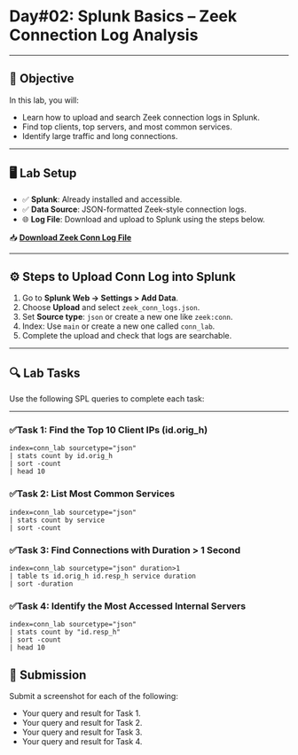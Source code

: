 # Day#02: Splunk Basics – Zeek Connection Log Analysis

---

## 🎯 Objective

In this lab, you will:

- Learn how to upload and search Zeek connection logs in Splunk.
- Find top clients, top servers, and most common services.
- Identify large traffic and long connections.

---

## 🖥️ Lab Setup

- ✅ **Splunk**: Already installed and accessible.
- ✅ **Data Source**: JSON-formatted Zeek-style connection logs.
- 🌐 **Log File**: Download and upload to Splunk using the steps below.

📥 **[Download Zeek Conn Log File](https://raw.githubusercontent.com/0xrajneesh/30-Days-SOC-Challenge-Beginner/refs/heads/main/zeek_conn_logs.json)**

---

## ⚙️ Steps to Upload Conn Log into Splunk

1. Go to **Splunk Web → Settings > Add Data**.
2. Choose **Upload** and select `zeek_conn_logs.json`.
3. Set **Source type**: `json` or create a new one like `zeek:conn`.
4. Index: Use `main` or create a new one called `conn_lab`.
5. Complete the upload and check that logs are searchable.

---

## 🔍 Lab Tasks

Use the following SPL queries to complete each task:

---

### ✅Task 1: Find the Top 10 Client IPs (id.orig_h)

```spl
index=conn_lab sourcetype="json"
| stats count by id.orig_h
| sort -count
| head 10
```

### ✅Task 2: List Most Common Services

```spl
index=conn_lab sourcetype="json"
| stats count by service
| sort -count
```

### ✅Task 3: Find Connections with Duration > 1 Second

```spl
index=conn_lab sourcetype="json" duration>1
| table ts id.orig_h id.resp_h service duration
| sort -duration
```

### ✅Task 4: Identify the Most Accessed Internal Servers

```spl
index=conn_lab sourcetype="json"
| stats count by "id.resp_h"
| sort -count
| head 10
```

## 📸 Submission
Submit a screenshot for each of the following:
- Your query and result for Task 1.
- Your query and result for Task 2.
- Your query and result for Task 3.
- Your query and result for Task 4.
